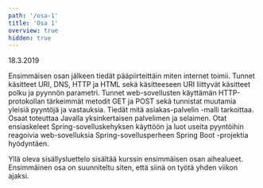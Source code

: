 ```yaml
---
path: '/osa-1'
title: 'Osa 1'
overview: true
hidden: true
---
```


<deadline>18.3.2019</deadline>

Ensimmäisen osan jälkeen tiedät pääpiirteittäin miten internet toimii. Tunnet käsitteet URI, DNS, HTTP ja HTML sekä käsitteeseen URI liittyvät käsitteet polku ja pyynnön parametri. Tunnet web-sovellusten käyttämän HTTP-protokollan tärkeimmät metodit GET ja POST sekä tunnistat muutamia yleisiä pyyntöjä ja vastauksia. Tiedät mitä asiakas-palvelin -malli tarkoittaa. Osaat toteuttaa Javalla yksinkertaisen palvelimen ja selaimen. Otat ensiaskeleet Spring-sovelluskehyksen käyttöön ja luot useita pyyntöihin reagoivia web-sovelluksia Spring-sovellusperheen Spring Boot -projektia hyödyntäen.

<please-login></please-login>

<pages-in-this-section></pages-in-this-section>

Yllä oleva sisällysluettelo sisältää kurssin ensimmäisen osan aihealueet. Ensimmäinen osa on suunniteltu siten, että siinä on työtä yhden viikon ajaksi.

<exercises-in-this-section></exercises-in-this-section>
